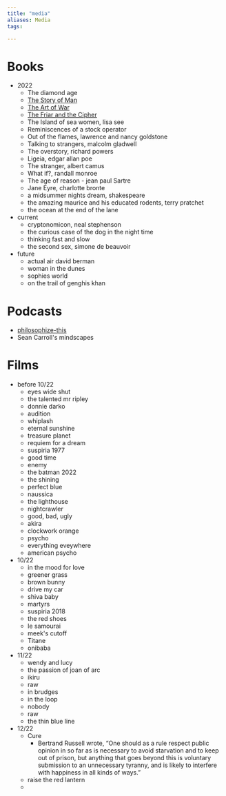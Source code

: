 ```yaml
---
title: "media"
aliases: Media
tags: 

---
```


# Books
- 2022
	- The diamond age
	- [The Story of Man](notes/the-story-of-man.md)
	- [The Art of War](notes/the-art-of-war.md)
	- [The Friar and the Cipher](notes/The-Friar-and-the-Cipher)
	- The Island of sea women, lisa see
	- Reminiscences of a stock operator
	- Out of the flames, lawrence and nancy goldstone
	- Talking to strangers, malcolm gladwell
	- The overstory, richard powers
	- Ligeia, edgar allan poe
	- The stranger, albert camus
	- What if?, randall monroe
	- The age of reason - jean paul Sartre
	- Jane Eyre, charlotte bronte
	- a midsummer nights dream, shakespeare
	- the amazing maurice and his educated rodents, terry pratchet
	- the ocean at the end of the lane
- current
	- cryptonomicon, neal stephenson
	- the curious case of the dog in the night time
	- thinking fast and slow
	- the second sex, simone de beauvoir
- future
	- actual air david berman
	- woman in the dunes
	- sophies world
	- on the trail of genghis khan

# Podcasts
- [philosophize-this](notes/philosophize-this.md)
- Sean Carroll's mindscapes

# Films
- before 10/22
	- eyes wide shut
	- the talented mr ripley
	- donnie darko
	- audition
	- whiplash
	- eternal sunshine
	- treasure planet
	- requiem for a dream
	- suspiria 1977
	- good time
	- enemy
	- the batman 2022
	- the shining
	- perfect blue
	- naussica
	- the lighthouse
	- nightcrawler
	- good, bad, ugly
	- akira
	- clockwork orange
	- psycho
	- everything eveywhere
	- american psycho
- 10/22
	- in the mood for love
	- greener grass
	- brown bunny
	- drive my car
	- shiva baby
	- martyrs
	- suspiria 2018
	- the red shoes
	- le samourai
	- meek's cutoff
	- Titane
	- onibaba
- 11/22
	- wendy and lucy
	- the passion of joan of arc
	- ikiru
	- raw
	- in brudges
	- in the loop
	- nobody
	- raw
	- the thin blue line
- 12/22
	- Cure
		- Bertrand Russell wrote, “One should as a rule respect public opinion in so far as is necessary to avoid starvation and to keep out of prison, but anything that goes beyond this is voluntary submission to an unnecessary tyranny, and is likely to interfere with happiness in all kinds of ways.”
	- raise the red lantern
	- 